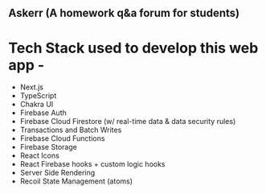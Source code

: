 ## Askerr (A homework q&a forum for students)

# Tech Stack used to develop this web app -
- Next.js
- TypeScript
- Chakra UI
- Firebase Auth
- Firebase Cloud Firestore (w/ real-time data & data security rules)
- Transactions and Batch Writes
- Firebase Cloud Functions
- Firebase Storage
- React Icons
- React Firebase hooks + custom logic hooks
- Server Side Rendering
- Recoil State Management (atoms)